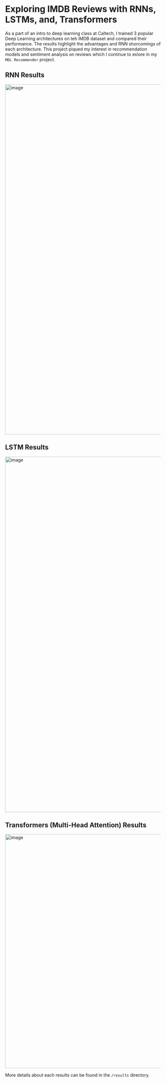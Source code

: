 # Exploring IMDB Reviews with RNNs, LSTMs, and, Transformers 

As a part of an intro to deep learning class at Caltech, I trained 3 popular Deep Learning architectures on teh iMDB dataset and compared their performance. The results highlight the advantages and  RNN shorcomings of each architecture.
This project piqued my interest in recommendation models and sentiment analysis on reviews which I continue to exlore in my ```MDL Recommender``` project. 

## RNN Results 
<img width="1133" alt="image" src="https://github.com/user-attachments/assets/49ce5c79-7073-4547-9e56-56f5869df2ec" />

## LSTM Results 
<img width="1151" alt="image" src="https://github.com/user-attachments/assets/1d1da2da-12fc-4655-a1bd-f9fb4664610e" />

## Transformers (Multi-Head Attention) Results 
<img width="757" alt="image" src="https://github.com/user-attachments/assets/ae62e026-ed52-4d74-b600-9384e3bc4d6a" />

More details about each results can be found in the 
`` /results `` directory. 
